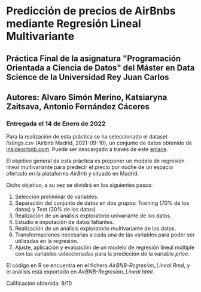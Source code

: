 # Predicción de precios de AirBnbs mediante Regresión Lineal Multivariante

## Práctica Final de la asignatura "Programación Orientada a Ciencia de Datos" del Máster en Data Science de la Universidad Rey Juan Carlos

## Autores: Alvaro Simón Merino, Katsiaryna Zaitsava, Antonio Fernández Cáceres

### Entregada el 14 de Enero de 2022


Para la realización de esta práctica se ha seleccionado el dataset *listings.csv* (Airbnb Madrid, 2021-09-10), un conjunto de datos obtenido de [insideairbnb.com](http://insideairbnb.com/).
Puede ser descargado a través de este [enlace](http://data.insideairbnb.com/spain/comunidad-de-madrid/madrid/2021-09-10/data/listings.csv.gz).

El objetivo general de esta práctica es proponer un modelo de regresión lineal multivariante para predecir el precio por noche de un espacio ofertado en la plataforma *AirBnb* y situado en Madrid.
<br/>

Dicho objetivo, a su vez se dividirá en los siguientes pasos:

1.  Selección preliminar de variables.
2.  Separación del conjunto de datos en dos grupos: Training (70% de los datos) y Test (30% de los datos)
3.  Realización de un análisis exploratorio univariante de los datos.
4.  Estudio e imputación de datos faltantes.
5.  Realización de un análisis exploratorio multivariante de los datos.
6.  Transformaciones necesarias a cada una de las variables para poder ser utilizadas en la regresión.
7.  Ajuste, aplicación y evaluación de un modelo de regresión lineal múltiple con las variables seleccionadas para la predicción de la variable *price*.


El código en R se encuentra en el fichero *AirBNB-Regresion_Lineal.Rmd*, y el análisis está exportado en *AirBNB-Regresion_Lineal.html*.


Calificación obtenida: 9/10